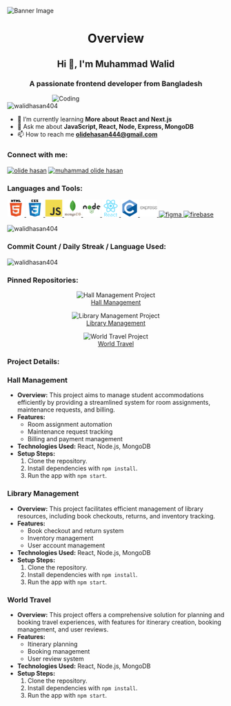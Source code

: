 ![Banner Image](https://media.licdn.com/dms/image/C4E12AQE1HWdIDDkyEA/article-cover_image-shrink_720_1280/0/1646907885048?e=1725494400&v=beta&t=zLemp0IaMuC7PXgGqORh35151XlWivQ08PykrKfMQtE)

<h1 align="center">Overview</h1>
<h2 align="center">Hi 👋, I'm Muhammad Walid</h2>
<h3 align="center">A passionate frontend developer from Bangladesh</h3>

<img align="right" alt="Coding" width="400" src="https://media.licdn.com/dms/image/D4E12AQGWZAOnLDRaQw/article-cover_image-shrink_720_1280/0/1656679844338?e=1725494400&v=beta&t=eVBqYpkxNdqPem-Y8c8cCfgHn3QuFvcZwUV2KZf-qcM" />

<p align="left"> <img src="https://komarev.com/ghpvc/?username=walidhasan404&label=Profile%20views&color=0e75b6&style=flat" alt="walidhasan404" /> </p>

- 🌱 I’m currently learning **More about React and Next.js**
- 💬 Ask me about **JavaScript, React, Node, Express, MongoDB**
- 📫 How to reach me **olidehasan444@gmail.com**

<h3 align="left">Connect with me:</h3>
<p align="left">
<a href="https://www.linkedin.com/in/olide-hasan-5b4708182" target="blank"><img align="center" src="https://raw.githubusercontent.com/rahuldkjain/github-profile-readme-generator/master/src/images/icons/Social/linked-in-alt.svg" alt="olide hasan" height="30" width="40" /></a>
<a href="https://www.facebook.com/profile.php?id=100070635343012" target="blank"><img align="center" src="https://raw.githubusercontent.com/rahuldkjain/github-profile-readme-generator/master/src/images/icons/Social/facebook.svg" alt="muhammad olide hasan" height="30" width="40" /></a>
</p>

<h3 align="left">Languages and Tools:</h3>
<p align="left">
<a href="https://www.w3.org/html/" target="_blank" rel="noreferrer"> <img src="https://raw.githubusercontent.com/devicons/devicon/master/icons/html5/html5-original-wordmark.svg" alt="html5" width="40" height="40"/> </a> 
<a href="https://www.w3schools.com/css/" target="_blank" rel="noreferrer"> <img src="https://raw.githubusercontent.com/devicons/devicon/master/icons/css3/css3-original-wordmark.svg" alt="css3" width="40" height="40"/> </a>
<a href="https://developer.mozilla.org/en-US/docs/Web/JavaScript" target="_blank" rel="noreferrer"> <img src="https://raw.githubusercontent.com/devicons/devicon/master/icons/javascript/javascript-original.svg" alt="javascript" width="40" height="40"/> </a> 
<a href="https://www.mongodb.com/" target="_blank" rel="noreferrer"> <img src="https://raw.githubusercontent.com/devicons/devicon/master/icons/mongodb/mongodb-original-wordmark.svg" alt="mongodb" width="40" height="40"/> </a> 
<a href="https://nodejs.org" target="_blank" rel="noreferrer"> <img src="https://raw.githubusercontent.com/devicons/devicon/master/icons/nodejs/nodejs-original-wordmark.svg" alt="nodejs" width="40" height="40"/> </a> 
<a href="https://reactjs.org/" target="_blank" rel="noreferrer"> <img src="https://raw.githubusercontent.com/devicons/devicon/master/icons/react/react-original-wordmark.svg" alt="react" width="40" height="40"/> </a>  
<a href="https://www.cprogramming.com/" target="_blank" rel="noreferrer"> <img src="https://raw.githubusercontent.com/devicons/devicon/master/icons/c/c-original.svg" alt="c" width="40" height="40"/> </a>  
<a href="https://expressjs.com" target="_blank" rel="noreferrer"> <img src="https://raw.githubusercontent.com/devicons/devicon/master/icons/express/express-original-wordmark.svg" alt="express" width="40" height="40"/> </a> 
<a href="https://www.figma.com/" target="_blank" rel="noreferrer"> <img src="https://www.vectorlogo.zone/logos/figma/figma-icon.svg" alt="figma" width="40" height="40"/> </a> 
<a href="https://firebase.google.com/" target="_blank" rel="noreferrer"> <img src="https://www.vectorlogo.zone/logos/firebase/firebase-icon.svg" alt="firebase" width="40" height="40"/> </a> 
</p>

<p><img align="center" src="https://github-readme-stats.vercel.app/api/top-langs?username=walidhasan404&show_icons=true&locale=en&layout=compact" alt="walidhasan404" /></p>

<h3 align="left">Commit Count / Daily Streak / Language Used:</h3>
<p align="left"><img align="center" src="https://github-readme-streak-stats.herokuapp.com/?user=walidhasan404" alt="walidhasan404" /></p>

<h3 align="left">Pinned Repositories:</h3>
<p align="center">
  <img src="https://navtark.com/wp-content/uploads/2023/05/Hostel-Management_03-1024x576.webp" alt="Hall Management Project" width="200" />
  <br />
  <a href="https://github.com/walidhasan404/Hall-Management.git">Hall Management</a>
</p>
<p align="center">
  <img src="https://my.chartered.college/wp-content/uploads/2021/10/martin-adams-1062002-unsplash.jpg" alt="Library Management Project" width="200" />
  <br />
  <a href="https://github.com/walidhasan404/Library-Management.git">Library Management</a>
</p>
<p align="center">
  <img src="https://img.freepik.com/free-vector/detailed-travel-logo_23-2148616611.jpg?w=740&t=st=1719952111~exp=1719952711~hmac=dc3a13a4114aba53d827ffb64aa673eb3863ea600f79d2f08ad435b80fd2bd18" alt="World Travel Project" width="200" />
  <br />
  <a href="https://github.com/walidhasan404/World-Travel.git">World Travel</a>
</p>

<h3 align="left">Project Details:</h3>

### Hall Management
- **Overview:** This project aims to manage student accommodations efficiently by providing a streamlined system for room assignments, maintenance requests, and billing.
- **Features:**
  - Room assignment automation
  - Maintenance request tracking
  - Billing and payment management
- **Technologies Used:** React, Node.js, MongoDB
- **Setup Steps:**
  1. Clone the repository.
  2. Install dependencies with `npm install`.
  3. Run the app with `npm start`.

### Library Management
- **Overview:** This project facilitates efficient management of library resources, including book checkouts, returns, and inventory tracking.
- **Features:**
  - Book checkout and return system
  - Inventory management
  - User account management
- **Technologies Used:** React, Node.js, MongoDB
- **Setup Steps:**
  1. Clone the repository.
  2. Install dependencies with `npm install`.
  3. Run the app with `npm start`.

### World Travel
- **Overview:** This project offers a comprehensive solution for planning and booking travel experiences, with features for itinerary creation, booking management, and user reviews.
- **Features:**
  - Itinerary planning
  - Booking management
  - User review system
- **Technologies Used:** React, Node.js, MongoDB
- **Setup Steps:**
  1. Clone the repository.
  2. Install dependencies with `npm install`.
  3. Run the app with `npm start`.
